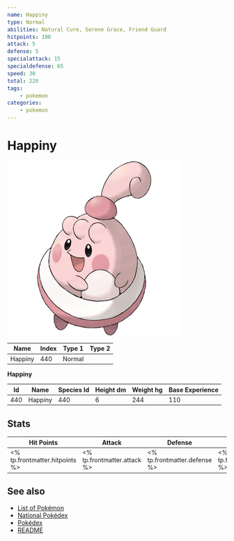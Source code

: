 ```yaml
---
name: Happiny
type: Normal
abilities: Natural Cure, Serene Grace, Friend Guard
hitpoints: 100
attack: 5
defense: 5
specialattack: 15
specialdefense: 65
speed: 30
total: 220
tags:
    - pokemon
categories:
    - pokemon
---
```


# Happiny


![Happiny](images/440.png)

| **Name** | **Index** | **Type 1** | **Type 2** |
|----|----|----|----|
| Happiny | 440 | Normal  |  |

**Happiny** 




| **Id** | **Name** | **Species Id** | **Height dm** | **Weight hg** | **Base Experience** |
|--------|----------|----------------|------------|------------|---------------------|
| 440 | Happiny | 440 | 6 | 244 | 110 |



## Stats

| **Hit Points** | **Attack** | **Defense** | **Special Attack** | **Special Defense** | **Speed** | **Total** |
|----------------|------------|-------------|--------------------|---------------------|-----------|-----------|
| <% tp.frontmatter.hitpoints %> | <% tp.frontmatter.attack %> | <% tp.frontmatter.defense %> | <% tp.frontmatter.specialattack %> | <% tp.frontmatter.specialdefense %> | <% tp.frontmatter.speed %> | <% tp.frontmatter.total %> |

## See also

- [List of Pokémon](../pokemon.md)
- [National Pokédex](../national_pokedex.md)
- [Pokédex](../pokedex.md)
- [README](../README.md)
